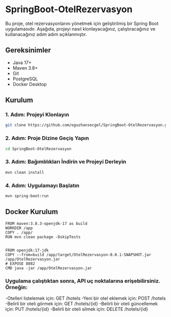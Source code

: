 # SpringBoot-OtelRezervasyon
Bu proje, otel rezervasyonlarını yönetmek için geliştirilmiş bir Spring Boot uygulamasıdır. Aşağıda, projeyi nasıl klonlayacağınız, çalıştıracağınız ve kullanacağınız adım adım açıklanmıştır.

## Gereksinimler

- Java 17+
- Maven 3.8+
- Git
- PostgreSQL
- Docker Desktop

## Kurulum

### 1. Adım: Projeyi Klonlayın

```bash
git clone https://github.com/oguzhansecgel/SpringBoot-OtelRezervasyon.git

```
### 2. Adım: Proje Dizine Geçiş Yapın

```bash
cd SpringBoot-OtelRezervasyon
```

### 3. Adım: Bağımlılıkları İndirin ve Projeyi Derleyin

```bash
mvn clean install
```

### 4. Adım: Uygulamayı Başlatın

```bash
mvn spring-boot:run
```

## Docker Kurulum 
```
FROM maven:3.8.3-openjdk-17 as build
WORKDIR /app
COPY . /app/
RUN mvn clean package -DskipTests


FROM openjdk:17-jdk
COPY --from=build /app/target/OtelRezervasyon-0.0.1-SNAPSHOT.jar /app/OtelRezervasyon.jar
# EXPOSE 8082
CMD java -jar /app/OtelRezervasyon.jar
```


### Uygulama çalıştıktan sonra, API uç noktalarına erişebilirsiniz. Örneğin:
-Otelleri listelemek için: GET /hotels
-Yeni bir otel eklemek için: POST /hotels
-Belirli bir oteli görmek için: GET /hotels/{id}
-Belirli bir oteli güncellemek için: PUT /hotels/{id}
-Belirli bir oteli silmek için: DELETE /hotels/{id}


